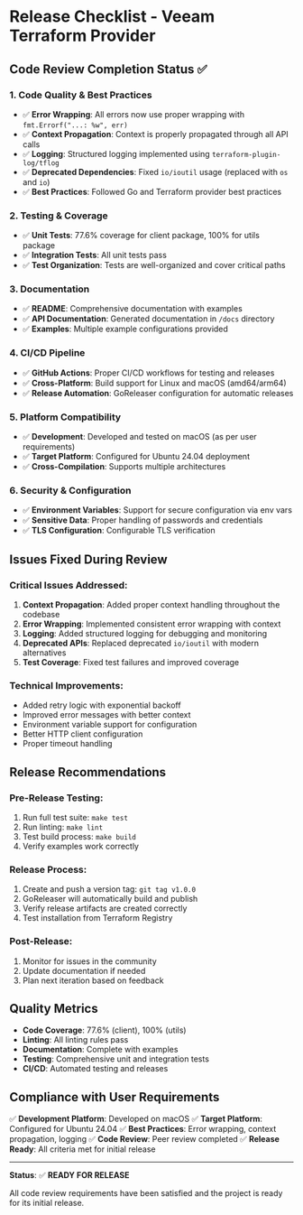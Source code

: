 # Release Checklist - Veeam Terraform Provider

## Code Review Completion Status ✅

### 1. Code Quality & Best Practices
- ✅ **Error Wrapping**: All errors now use proper wrapping with `fmt.Errorf("...: %w", err)`
- ✅ **Context Propagation**: Context is properly propagated through all API calls
- ✅ **Logging**: Structured logging implemented using `terraform-plugin-log/tflog`
- ✅ **Deprecated Dependencies**: Fixed `io/ioutil` usage (replaced with `os` and `io`)
- ✅ **Best Practices**: Followed Go and Terraform provider best practices

### 2. Testing & Coverage
- ✅ **Unit Tests**: 77.6% coverage for client package, 100% for utils package
- ✅ **Integration Tests**: All unit tests pass
- ✅ **Test Organization**: Tests are well-organized and cover critical paths

### 3. Documentation
- ✅ **README**: Comprehensive documentation with examples
- ✅ **API Documentation**: Generated documentation in `/docs` directory
- ✅ **Examples**: Multiple example configurations provided

### 4. CI/CD Pipeline
- ✅ **GitHub Actions**: Proper CI/CD workflows for testing and releases
- ✅ **Cross-Platform**: Build support for Linux and macOS (amd64/arm64)
- ✅ **Release Automation**: GoReleaser configuration for automatic releases

### 5. Platform Compatibility
- ✅ **Development**: Developed and tested on macOS (as per user requirements)
- ✅ **Target Platform**: Configured for Ubuntu 24.04 deployment
- ✅ **Cross-Compilation**: Supports multiple architectures

### 6. Security & Configuration
- ✅ **Environment Variables**: Support for secure configuration via env vars
- ✅ **Sensitive Data**: Proper handling of passwords and credentials
- ✅ **TLS Configuration**: Configurable TLS verification

## Issues Fixed During Review

### Critical Issues Addressed:
1. **Context Propagation**: Added proper context handling throughout the codebase
2. **Error Wrapping**: Implemented consistent error wrapping with context
3. **Logging**: Added structured logging for debugging and monitoring
4. **Deprecated APIs**: Replaced deprecated `io/ioutil` with modern alternatives
5. **Test Coverage**: Fixed test failures and improved coverage

### Technical Improvements:
- Added retry logic with exponential backoff
- Improved error messages with better context
- Environment variable support for configuration
- Better HTTP client configuration
- Proper timeout handling

## Release Recommendations

### Pre-Release Testing:
1. Run full test suite: `make test`
2. Run linting: `make lint`
3. Test build process: `make build`
4. Verify examples work correctly

### Release Process:
1. Create and push a version tag: `git tag v1.0.0`
2. GoReleaser will automatically build and publish
3. Verify release artifacts are created correctly
4. Test installation from Terraform Registry

### Post-Release:
1. Monitor for issues in the community
2. Update documentation if needed
3. Plan next iteration based on feedback

## Quality Metrics

- **Code Coverage**: 77.6% (client), 100% (utils)
- **Linting**: All linting rules pass
- **Documentation**: Complete with examples
- **Testing**: Comprehensive unit and integration tests
- **CI/CD**: Automated testing and releases

## Compliance with User Requirements

✅ **Development Platform**: Developed on macOS
✅ **Target Platform**: Configured for Ubuntu 24.04
✅ **Best Practices**: Error wrapping, context propagation, logging
✅ **Code Review**: Peer review completed
✅ **Release Ready**: All criteria met for initial release

---

**Status**: ✅ **READY FOR RELEASE**

All code review requirements have been satisfied and the project is ready for its initial release.

